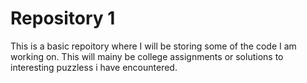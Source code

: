 # Repository 1
This is a basic repoitory where I will be storing some of the code I am working on. This will mainy be college assignments or solutions to interesting puzzless i have encountered.
